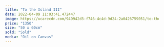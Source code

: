 ```yaml
---
title: "To the Island III"
date: 2022-04-09 11:03:41.472447
image: https://ucarecdn.com/949942d3-f746-4c4d-9d24-2a0426759051/to-the-island-iii.jpg
price: "1350"
size: "50 x 60cm"
sold: "Sold"
media: "Oil on Canvas"
---
```


